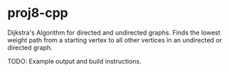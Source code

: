 # proj8-cpp
Dijkstra's Algorithm for directed and undirected graphs.
Finds the lowest weight path from a starting vertex to all other vertices in an undirected or directed graph.

TODO: Example output and build instructions.
